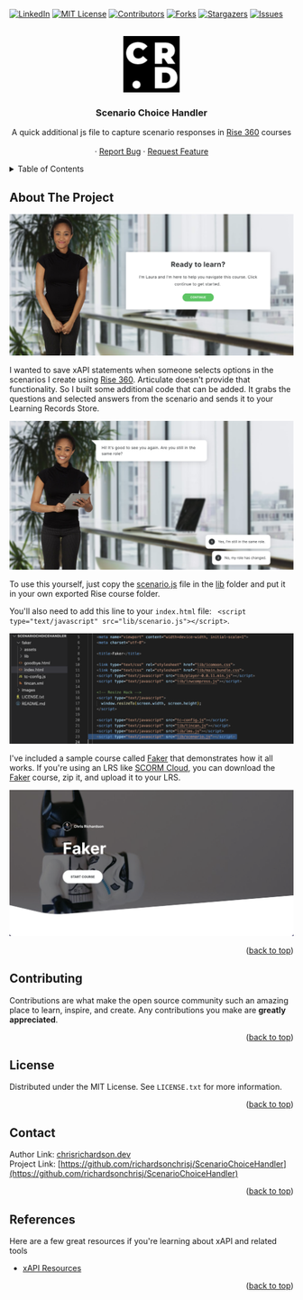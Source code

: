 <a name="readme-top"></a>

[![LinkedIn][linkedin-shield]][linkedin-url]
[![MIT License][license-shield]][license-url]
[![Contributors][contributors-shield]][contributors-url]
[![Forks][forks-shield]][forks-url]
[![Stargazers][stars-shield]][stars-url]
[![Issues][issues-shield]][issues-url]

<!-- PROJECT LOGO -->
<br />
<div align="center">
  <a href="https://chrisrichardson.dev">
    <img src="images/logo.png" alt="Logo" width="100" height="100">
  </a>

  <h3 align="center"> Scenario Choice Handler</h3>

  <p align="center">A quick additional js file to capture scenario responses in <a href="https://articulate.com/360/rise">Rise 360</a> courses   <br />
    <br />
    ·
    <a href="https://github.com/richardsonchrisj/ScenarioChoiceHandler/issues">Report Bug</a>
    ·
    <a href="https://github.com/richardsonchrisj/ScenarioChoiceHandler/issues">Request Feature</a>
  </p>
</div>

<!-- TABLE OF CONTENTS -->
<details>
  <summary>Table of Contents</summary>
  <ol>
    <li>
      <a href="#about-the-project">About The Project</a>
    </li>
    <li><a href="#contributing">Contributing</a></li>
    <li><a href="#license">License</a></li>
    <li><a href="#contact">Contact</a></li>
    <li><a href="#references">References</a></li>
  </ol>
</details>

<!-- ABOUT THE PROJECT -->

## About The Project

[![Product Name Screen Shot][product-screenshot2]](https://chrisrichardson.dev)

I wanted to save xAPI statements when someone selects options in the scenarios I create using [Rise 360](https://articulate.com/360/rise). Articulate doesn't provide that functionality. So I built some additional code that can be added. It grabs the questions and selected answers from the scenario and sends it to your Learning Records Store. 

[![Product Name Screen Shot][product-screenshot3]](https://chrisrichardson.dev)

To use this yourself, just copy the [scenario.js](https://github.com/richardsonchrisj/ScenarioChoiceHandler/blob/master/faker/lib/scenario.js) file in the [lib](https://github.com/richardsonchrisj/ScenarioChoiceHandler/tree/master/faker/lib) folder and put it in your own exported Rise course folder.

You'll also need to add this line to your `index.html` file: ` <script type="text/javascript" src="lib/scenario.js"></script>`. 


[![Product Name Screen Shot][product-screenshot6]](https://chrisrichardson.dev)


I've included a sample course called [Faker](https://github.com/richardsonchrisj/ScenarioChoiceHandler/tree/master/faker) that demonstrates how it all works. If you're using an LRS like [SCORM Cloud](https://scorm.com/), you can download the [Faker](https://github.com/richardsonchrisj/ScenarioChoiceHandler/tree/master/faker) course, zip it, and upload it to your LRS.

[![Product Name Screen Shot][product-screenshot]](https://chrisrichardson.dev)

<p align="right">(<a href="#readme-top">back to top</a>)</p>

## Contributing

Contributions are what make the open source community such an amazing place to learn, inspire, and create. Any contributions you make are **greatly appreciated**.

<p align="right">(<a href="#readme-top">back to top</a>)</p>

<!-- LICENSE -->

## License

Distributed under the MIT License. See `LICENSE.txt` for more information.

<p align="right">(<a href="#readme-top">back to top</a>)</p>

<!-- CONTACT -->

## Contact

Author Link: [chrisrichardson.dev](https://chrisrichardson.dev)
</br>
Project Link: [https://github.com/richardsonchrisj/ScenarioChoiceHandler](https://github.com/richardsonchrisj/ScenarioChoiceHandler)

<p align="right">(<a href="#readme-top">back to top</a>)</p>

<!-- REFERENCES -->

## References

Here are a few great resources if you're learning about xAPI and related tools

- [xAPI Resources](https://xapi.com/dev-resources/)

<p align="right">(<a href="#readme-top">back to top</a>)</p>

<!-- MARKDOWN LINKS & IMAGES -->
<!-- https://www.markdownguide.org/basic-syntax/#reference-style-links -->

[contributors-shield]: https://img.shields.io/github/contributors/richardsonchrisj/ScenarioChoiceHandler.svg?style=for-the-badge
[linkedin-shield]: https://img.shields.io/badge/-LinkedIn-black.svg?style=for-the-badge&logo=linkedin&colorB=555
[linkedin-url]: https://linkedin.com/in/richardsonchrisj
[contributors-url]: https://github.com/richardsonchrisj/ScenarioChoiceHandler/graphs/contributors
[forks-shield]: https://img.shields.io/github/forks/richardsonchrisj/ScenarioChoiceHandler.svg?style=for-the-badge
[forks-url]: https://github.com/richardsonchrisj/ScenarioChoiceHandler/network/members
[stars-shield]: https://img.shields.io/github/stars/richardsonchrisj/ScenarioChoiceHandler.svg?style=for-the-badge
[stars-url]: https://github.com/richardsonchrisj/ScenarioChoiceHandler/stargazers
[issues-shield]: https://img.shields.io/github/issues/richardsonchrisj/ScenarioChoiceHandler.svg?style=for-the-badge
[issues-url]: https://github.com/richardsonchrisj/ScenarioChoiceHandler/issues
[license-shield]: https://img.shields.io/github/license/richardsonchrisj/ScenarioChoiceHandler.svg?style=for-the-badge
[license-url]: https://github.com/richardsonchrisj/ScenarioChoiceHandler/blob/master/LICENSE.txt
[product-screenshot]: images/screenshot.png
[product-screenshot2]: images/screenshot2.png
[product-screenshot3]: images/screenshot3.png
[product-screenshot4]: images/screenshot4.png
[product-screenshot5]: images/screenshot5.png
[product-screenshot6]: images/screenshot6.png
[product-screenshot7]: images/screenshot7.png
